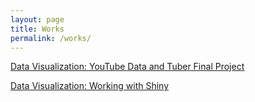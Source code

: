 ```yaml
---
layout: page
title: Works
permalink: /works/
---
```


[Data Visualization: YouTube Data and Tuber Final Project](DVFinal.md)

[Data Visualization: Working with Shiny](DVA7.md)
